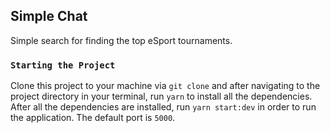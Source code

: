 ## Simple Chat

Simple search for finding the top eSport tournaments.

### `Starting the Project`

Clone this project to your machine via `git clone` and after navigating to the project directory in your terminal, run `yarn` to install all the dependencies. After all the dependencies are installed, run `yarn start:dev` in order to run the application. The default port is `5000`.